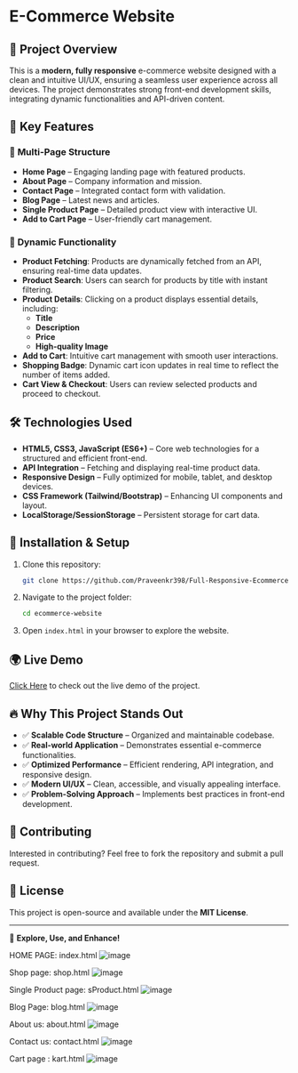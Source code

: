 # E-Commerce Website

## 🚀 Project Overview
This is a **modern, fully responsive** e-commerce website designed with a clean and intuitive UI/UX, ensuring a seamless user experience across all devices. The project demonstrates strong front-end development skills, integrating dynamic functionalities and API-driven content.

## 🌟 Key Features
### 🔹 **Multi-Page Structure**
- **Home Page** – Engaging landing page with featured products.
- **About Page** – Company information and mission.
- **Contact Page** – Integrated contact form with validation.
- **Blog Page** – Latest news and articles.
- **Single Product Page** – Detailed product view with interactive UI.
- **Add to Cart Page** – User-friendly cart management.

### 🔹 **Dynamic Functionality**
- **Product Fetching**: Products are dynamically fetched from an API, ensuring real-time data updates.
- **Product Search**: Users can search for products by title with instant filtering.
- **Product Details**: Clicking on a product displays essential details, including:
  - **Title**
  - **Description**
  - **Price**
  - **High-quality Image**
- **Add to Cart**: Intuitive cart management with smooth user interactions.
- **Shopping Badge**: Dynamic cart icon updates in real time to reflect the number of items added.
- **Cart View & Checkout**: Users can review selected products and proceed to checkout.

## 🛠️ Technologies Used
- **HTML5, CSS3, JavaScript (ES6+)** – Core web technologies for a structured and efficient front-end.
- **API Integration** – Fetching and displaying real-time product data.
- **Responsive Design** – Fully optimized for mobile, tablet, and desktop devices.
- **CSS Framework (Tailwind/Bootstrap)** – Enhancing UI components and layout.
- **LocalStorage/SessionStorage** – Persistent storage for cart data.

## 📂 Installation & Setup
1. Clone this repository:
   ```bash
   git clone https://github.com/Praveenkr398/Full-Responsive-Ecommerce-Website
   ```
2. Navigate to the project folder:
   ```bash
   cd ecommerce-website
   ```
3. Open `index.html` in your browser to explore the website.

## 🌍 Live Demo
[Click Here](https://praveenkr398.github.io/Full-Responsive-Ecommerce-Website/) to check out the live demo of the project.

## 🔥 Why This Project Stands Out
- ✅ **Scalable Code Structure** – Organized and maintainable codebase.
- ✅ **Real-world Application** – Demonstrates essential e-commerce functionalities.
- ✅ **Optimized Performance** – Efficient rendering, API integration, and responsive design.
- ✅ **Modern UI/UX** – Clean, accessible, and visually appealing interface.
- ✅ **Problem-Solving Approach** – Implements best practices in front-end development.

## 🤝 Contributing
Interested in contributing? Feel free to fork the repository and submit a pull request.

## 📜 License
This project is open-source and available under the **MIT License**.

---
🚀 **Explore, Use, and Enhance!**


HOME PAGE: index.html
![image](https://github.com/user-attachments/assets/5a6e786e-537a-480c-919b-e8f39f7297a4)

Shop page: shop.html
![image](https://github.com/user-attachments/assets/d5516c73-5283-48f8-ad61-b9151df928c1)

Single Product page: sProduct.html
![image](https://github.com/user-attachments/assets/6419d741-6310-4ca3-b76e-50a40a65bab7)

Blog Page: blog.html
![image](https://github.com/user-attachments/assets/790ab710-a1bf-4061-9cb6-a3bec1aca671)

About us: about.html
![image](https://github.com/user-attachments/assets/7e4c07db-783a-48a7-bbe1-34db30f65503)

Contact us: contact.html
![image](https://github.com/user-attachments/assets/7bcbbd99-192d-4d83-a82b-477c50608677)

Cart page : kart.html
![image](https://github.com/user-attachments/assets/3f8a3ba9-3269-4b90-bbf4-ab9a71f92e7b)
